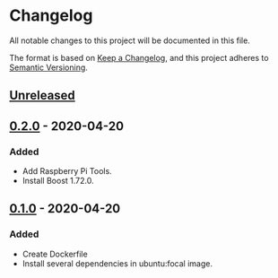 # Changelog
All notable changes to this project will be documented in this file.

The format is based on [Keep a Changelog](https://keepachangelog.com/en/1.1.0/),
and this project adheres to [Semantic Versioning](https://semver.org/spec/v2.0.0.html).

## [Unreleased]

## [0.2.0] - 2020-04-20

### Added

- Add Raspberry Pi Tools.
- Install Boost 1.72.0.

## [0.1.0] - 2020-04-20

### Added

- Create Dockerfile
- Install several dependencies in ubuntu:focal image.

[Unreleased]: https://github.com/Mq89/rbad-ci/compare/v0.2.0...master
[0.2.0]: https://github.com/Mq89/rbad-ci/compare/v0.1.0...v0.2.0
[0.1.0]: https://github.com/Mq89/rbad-ci/releases/tag/v0.1.0
